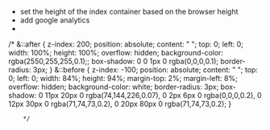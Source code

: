 - set the height of the index container based on the browser height
- add google analytics
- 



/*
        &::after {
          z-index: 200;
          position: absolute;
          content:  " ";
          top:  0;
          left:  0;
          width:  100%;
          height:  100%;
          overflow: hidden;
          background-color: rgba(2550,255,255,0.1);;
          box-shadow: 0 0 1px 0 rgba(0,0,0,0.1);
          border-radius: 3px;
        }
        &::before {
          z-index: -100;
          position: absolute;
          content:  " ";
          top:  0;
          left:  0;
          width:  84%;
          height:  94%;
          margin-top:  2%;
          margin-left:  8%;
          overflow: hidden;
          background-color: white;
          border-radius: 3px;
          box-shadow: 0 11px 20px 0 rgba(74,144,226,0.07), 
                      0 2px 6px 0 rgba(0,0,0,0.2), 
                      0 12px 30px 0 rgba(71,74,73,0.2), 
                      0 20px 80px 0 rgba(71,74,73,0.2);
        }

        */